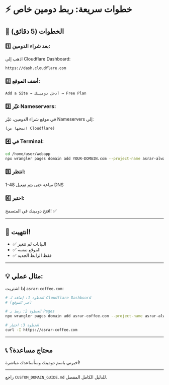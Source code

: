 # ⚡ خطوات سريعة: ربط دومين خاص

## 🎯 الخطوات (5 دقائق)

### 1️⃣ بعد شراء الدومين:

اذهب إلى Cloudflare Dashboard:
```
https://dash.cloudflare.com
```

### 2️⃣ أضف الموقع:

```
Add a Site → أدخل دومينك → Free Plan
```

### 3️⃣ غيّر Nameservers:

في موقع شراء الدومين، غيّر Nameservers إلى:
```
(انسخها من Cloudflare)
```

### 4️⃣ في Terminal:

```bash
cd /home/user/webapp
npx wrangler pages domain add YOUR-DOMAIN.com --project-name asrar-alwasfa
```

### 5️⃣ انتظر:

1-48 ساعة حتى يتم تفعيل DNS

### 6️⃣ اختبر:

افتح دومينك في المتصفح! ✅

---

## 🎉 انتهيت!

- ✅ البيانات لم تتغير
- ✅ الموقع نفسه
- ✅ فقط الرابط الجديد

---

## 💡 مثال عملي:

إذا اشتريت `asrar-coffee.com`:

```bash
# الخطوة 1: إضافة لـ Cloudflare Dashboard
# (عبر الموقع)

# الخطوة 2: ربط بـ Pages
npx wrangler pages domain add asrar-coffee.com --project-name asrar-alwasfa

# الخطوة 3: اختبار
curl -I https://asrar-coffee.com
```

---

## 📞 محتاج مساعدة؟

أخبرني باسم دومينك وسأساعدك مباشرة!

---

راجع `CUSTOM_DOMAIN_GUIDE.md` للدليل الكامل المفصل.
